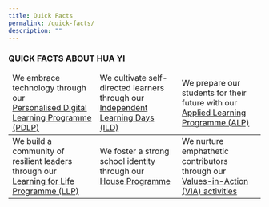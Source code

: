 ```yaml
---
title: Quick Facts
permalink: /quick-facts/
description: ""
---
```

### QUICK FACTS ABOUT HUA YI

<table>
<thead>
  <tr>
    <td>We embrace technology through our<br><a href="https://staging.d24qp50d0iaegk.amplifyapp.com/the-huayi-experience/pdlp/">Personalised Digital Learning Programme (PDLP)</a><a href="https://staging.d24qp50d0iaegk.amplifyapp.com/the-huayi-experience/pdlp/"> </a></td>
    <td>We cultivate self-directed learners through our<br><a href="https://staging.d24qp50d0iaegk.amplifyapp.com/the-huayi-experience/independent-day/">Independent Learning Days (ILD)</a><a href="https://staging.d24qp50d0iaegk.amplifyapp.com/the-huayi-experience/independent-day/"> </a></td>
    <td>We prepare our students for their future with our<br><a href="https://staging.d24qp50d0iaegk.amplifyapp.com/the-huayi-experience/alp/">Applied Learning Programme (ALP)</a><a href="https://staging.d24qp50d0iaegk.amplifyapp.com/the-huayi-experience/alp/"> </a></td>
  </tr>
</thead>
<tbody>
  <tr>
    <td>We build a community of resilient leaders through our<br><a href="https://staging.d24qp50d0iaegk.amplifyapp.com/the-huayi-experience/llp/">Learning for Life Programme (LLP)</a><a href="https://staging.d24qp50d0iaegk.amplifyapp.com/the-huayi-experience/llp/"> </a></td>
    <td>We foster a strong school identity through our<br><a href="https://staging.d24qp50d0iaegk.amplifyapp.com/the-huayi-experience/hp/">House Programme</a><a href="https://staging.d24qp50d0iaegk.amplifyapp.com/the-huayi-experience/hp/"> </a></td>
    <td>We nurture emphathetic contributors through our<br><a href="https://staging.d24qp50d0iaegk.amplifyapp.com/the-huayi-experience/via/">Values-in-Action (VIA) activities</a><a href="https://staging.d24qp50d0iaegk.amplifyapp.com/the-huayi-experience/via/a"> </a></td>
  </tr>
</tbody>
</table>